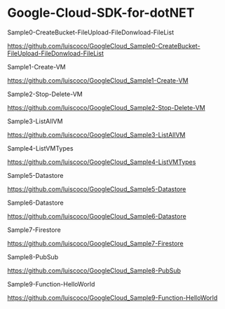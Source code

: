 # Google-Cloud-SDK-for-dotNET

Sample0-CreateBucket-FileUpload-FileDonwload-FileList

https://github.com/luiscoco/GoogleCloud_Sample0-CreateBucket-FileUpload-FileDonwload-FileList

Sample1-Create-VM

https://github.com/luiscoco/GoogleCloud_Sample1-Create-VM

Sample2-Stop-Delete-VM

https://github.com/luiscoco/GoogleCloud_Sample2-Stop-Delete-VM

Sample3-ListAllVM

https://github.com/luiscoco/GoogleCloud_Sample3-ListAllVM

Sample4-ListVMTypes

https://github.com/luiscoco/GoogleCloud_Sample4-ListVMTypes

Sample5-Datastore

https://github.com/luiscoco/GoogleCloud_Sample5-Datastore

Sample6-Datastore

https://github.com/luiscoco/GoogleCloud_Sample6-Datastore

Sample7-Firestore

https://github.com/luiscoco/GoogleCloud_Sample7-Firestore

Sample8-PubSub

https://github.com/luiscoco/GoogleCloud_Sample8-PubSub

Sample9-Function-HelloWorld

https://github.com/luiscoco/GoogleCloud_Sample9-Function-HelloWorld




